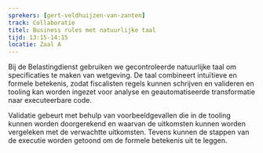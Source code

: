 ```yaml
---
sprekers: [gert-veldhuijzen-van-zanten]
track: Collaboratie
titel: Business rules met natuurlijke taal
tijd: 13:15-14:15
locatie: Zaal A
---
```


Bij de Belastingdienst gebruiken we gecontroleerde natuurlijke taal om specificaties te maken van wetgeving.
De taal combineert intu&#239;tieve en formele betekenis, zodat fiscalisten regels kunnen schrijven en valideren en 
tooling kan worden ingezet voor analyse en geautomatiseerde transformatie naar executeerbare code.

Validatie gebeurt met behulp van voorbeeldgevallen die in de tooling kunnen worden doorgerekend en waarvan 
de uitkomsten kunnen worden vergeleken met de verwachtte uitkomsten. Tevens kunnen de stappen van de 
executie worden getoond om de formele betekenis uit te leggen. 
